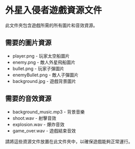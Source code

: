 # 外星入侵者遊戲資源文件

此文件夾包含遊戲所需的所有圖片和音效資源。

## 需要的圖片資源
- player.png - 玩家太空船圖片
- enemy.png - 敵人外星飛船圖片
- bullet.png - 玩家子彈圖片
- enemyBullet.png - 敵人子彈圖片
- background.jpg - 遊戲背景圖片

## 需要的音效資源
- background_music.mp3 - 背景音樂
- shoot.wav - 射擊音效
- explosion.wav - 爆炸音效
- game_over.wav - 遊戲結束音效

請將這些資源文件放置在此文件夾中，以確保遊戲能夠正常運行。